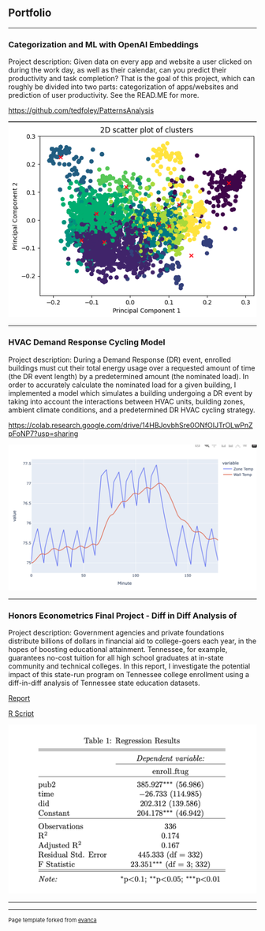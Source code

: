 ## Portfolio

---

### Categorization and ML with OpenAI Embeddings 

Project description: Given data on every app and website a user clicked on during the work day, as well as their calendar, can you predict their productivity and task completion? That is the goal of this project, which can roughly be divided into two parts: categorization of apps/websites and prediction of user productivity. See the READ.ME for more. 

<https://github.com/tedfoley/PatternsAnalysis>

<img src="images/Screenshot 2023-09-12 at 18.59.25.png?raw=true"/>

---

### HVAC Demand Response Cycling Model

Project description: During a Demand Response (DR) event, enrolled buildings must cut their total energy usage over a requested amount of time (the DR event length) by a predetermined amount (the nominated load). In order to accurately calculate the nominated load for a given building, I implemented a model which simulates a building undergoing a DR event by taking into account the interactions between HVAC units, building zones, ambient climate conditions, and a predetermined DR HVAC cycling strategy.

<https://colab.research.google.com/drive/14HBJovbhSre0ONfOIJTrOLwPnZpFoNP7?usp=sharing>

<img src="images/Screenshot 2023-09-03 at 18.44.39.png?raw=true"/>


---

### Honors Econometrics Final Project - Diff in Diff Analysis of 

Project description: Government agencies and private foundations distribute billions of dollars in financial aid to college-goers each year, in the hopes of boosting educational attainment. Tennessee, for example, guarantees no-cost tuition for all high school graduates at in-state community and technical colleges. In this report, I investigate the potential impact of this state-run program on Tennessee college enrollment using a diff-in-diff analysis of Tennessee state education datasets.

[Report](/pdf/HW_4_Metrics_Teddy_Foley.pdf)

[R Script](/pdf/Problem_Set_4.R)

<img src="images/Screenshot 2023-09-12 at 19.18.14.png?raw=true"/>


---




---
<p style="font-size:11px">Page template forked from <a href="https://github.com/evanca/quick-portfolio">evanca</a></p>
<!-- Remove above link if you don't want to attibute -->

